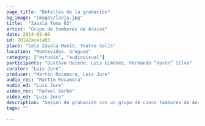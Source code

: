 ```yaml
---
page_title: "Detalles de la grabación"
bg_image: "images/lonja.jpg"
title:  "Zavala Toma 03"  
artist: "Grupo de tambores de Ansina"  
date: 2014-09-06  
id: 2014Zavala03
place: "Sala Zavala Muniz, Teatro Solís"  
location: "Montevideo, Uruguay"  
category: ["estudio", "audiovisual"]  
participants: "Gustavo Oviedo, Luis Giménez, Fernando “Hurón” Silva"  
curator: "Luis Jure"  
producer: "Martín Rocamora, Luis Jure"  
audio_rec: "Martín Rocamora"  
audio_ed: "Luis Jure"  
video_rec: "Rafael Barbé"  
video_ed: "Luis Jure"  
description: "Sesión de grabación con un grupo de cinco tambores de Ansina, toma 5"  
tags: ""  

---
```

